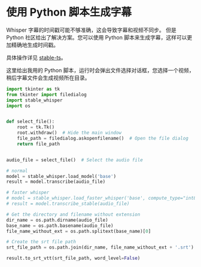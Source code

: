 # 使用 Python 脚本生成字幕

Whisper 字幕的时间戳可能不够准确，这会导致字幕和视频不同步。 但是 Python 社区给出了解决方案。您可以使用 Python 脚本来生成字幕，这样可以更加精确地生成时间戳。

具体操作详见 [stable-ts](https://github.com/jianfch/stable-ts)。

这里给出我用的 Python 脚本，运行时会弹出文件选择对话框，您选择一个视频，稍后字幕文件会生成视频所在目录。

```python
import tkinter as tk
from tkinter import filedialog
import stable_whisper
import os


def select_file():
    root = tk.Tk()
    root.withdraw()  # Hide the main window
    file_path = filedialog.askopenfilename()  # Open the file dialog
    return file_path


audio_file = select_file()  # Select the audio file

# normal
model = stable_whisper.load_model('base')
result = model.transcribe(audio_file)

# faster whisper
# model = stable_whisper.load_faster_whisper('base', compute_type="int8")
# result = model.transcribe_stable(audio_file)

# Get the directory and filename without extension
dir_name = os.path.dirname(audio_file)
base_name = os.path.basename(audio_file)
file_name_without_ext = os.path.splitext(base_name)[0]

# Create the srt file path
srt_file_path = os.path.join(dir_name, file_name_without_ext + '.srt')

result.to_srt_vtt(srt_file_path, word_level=False)
```
